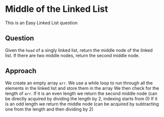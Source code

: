 # Middle of the Linked List

This is an Easy Linked List question

## Question
Given the `head` of a singly linked list, return the middle node of the linked list.
If there are two middle nodes, return the second middle node.

## Approach
We create an empty array `arr`.
We use a while loop to run through all the elements in the linked list and store them in the array
We then check for the length of `arr`.
If it is an even length we return the second middle node (can be directly acquired by dividing the length by 2, indexing starts from 0)
If it is an odd length we return the middle node (can be acquired by subtracting one from the length and then dividing by 2)
